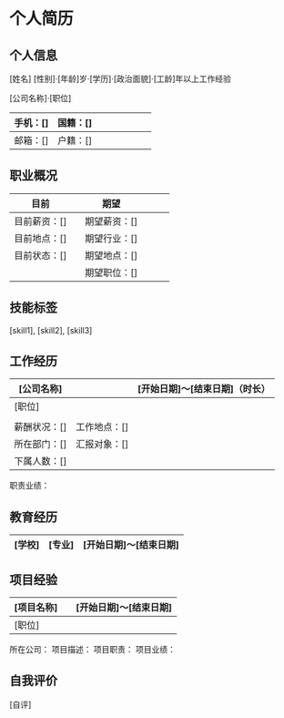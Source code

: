 # 个人简历

## 个人信息

[姓名]		[性别]·[年龄]岁·[学历]·[政治面貌]·[工龄]年以上工作经验

[公司名称]·[职位]

| 手机：[] | 国籍：[] |      |      |      |      |      |      |
| :------- | -------- | ---- | ---- | ---- | ---- | ---- | ---- |
| 邮箱：[] | 户籍：[] |      |      |      |      |      |      |

## 职业概况

| **目前**     |      | **期望**     |      |      |      |
| ------------ | ---- | ------------ | ---- | ---- | ---- |
| 目前薪资：[] |      | 期望薪资：[] |      |      |      |
| 目前地点：[] |      | 期望行业：[] |      |      |      |
| 目前状态：[] |      | 期望地点：[] |      |      |      |
|              |      | 期望职位：[] |      |      |      |

## 技能标签

[skill1], [skill2], [skill3]

## 工作经历

| **[公司名称]** |              | [开始日期]～[结束日期]（时长） |
| -------------- | ------------ | -----------------------------: |
| [职位]         |              |                                |
|                |              |                                |
| 薪酬状况：[]   | 工作地点：[] |                                |
| 所在部门：[]   | 汇报对象：[] |                                |
| 下属人数：[]   |              |                                |

职责业绩：

## 教育经历

| [学校] | [专业] | [开始日期]～[结束日期] |
| ------ | ------ | ---------------------: |

## 项目经验

| **[项目名称]** |      | [开始日期]～[结束日期] |
| -------------- | ---- | ---------------------: |
| [职位]         |      |                        |

所在公司：
项目描述：
项目职责：
项目业绩：

## 自我评价

[自评]
